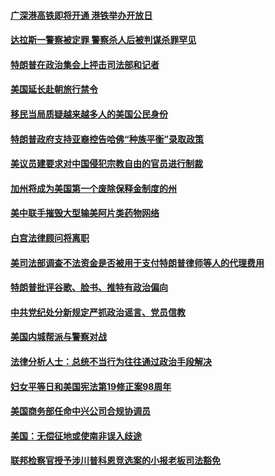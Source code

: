 #### [广深港高铁即将开通 港铁举办开放日](../pages/zvyyieoqvp/4553987.md) 

#### [达拉斯一警察被定罪 警察杀人后被判谋杀罪罕见](../pages/zvyyieoqvp/4553570.md) 

#### [特朗普在政治集会上抨击司法部和记者](../pages/zvyyieoqvp/4553114.md) 

#### [美国延长赴朝旅行禁令](../pages/zvyyieoqvp/4551473.md) 

#### [移民当局质疑越来越多人的美国公民身份](../pages/zvyyieoqvp/4551469.md) 

#### [特朗普政府支持亚裔控告哈佛“种族平衡”录取政策](../pages/zvyyieoqvp/4551359.md) 

#### [美议员建要求对中国侵犯宗教自由的官员进行制裁](../pages/zvyyieoqvp/4551259.md) 

#### [加州将成为美国第一个废除保释金制度的州](../pages/zvyyieoqvp/4550274.md) 

#### [美中联手摧毁大型输美阿片类药物网络](../pages/zvyyieoqvp/4549861.md) 

#### [白宫法律顾问将离职](../pages/zvyyieoqvp/4549702.md) 

#### [美司法部调查不法资金是否被用于支付特朗普律师等人的代理费用](../pages/zvyyieoqvp/4549284.md) 

#### [特朗普批评谷歌、脸书、推特有政治偏向 ](../pages/zvyyieoqvp/4548592.md) 

#### [中共党纪处分新规定严抓政治谣言、党员信教](../pages/zvyyieoqvp/4546569.md) 

#### [美国内城帮派与警察对战](../pages/zvyyieoqvp/4546373.md) 

#### [法律分析人士：总统不当行为往往通过政治手段解决](../pages/zvyyieoqvp/4546364.md) 

#### [妇女平等日和美国宪法第19修正案98周年](../pages/zvyyieoqvp/4544233.md) 

#### [美国商务部任命中兴公司合规协调员](../pages/zvyyieoqvp/4543156.md) 

#### [美国：无偿征地或使南非误入歧途](../pages/zvyyieoqvp/4543121.md) 

#### [联邦检察官授予涉川普科恩竞选案的小报老板司法豁免](../pages/zvyyieoqvp/4542189.md) 

